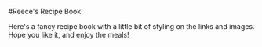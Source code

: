 #Reece's Recipe Book

Here's a fancy recipe book with a little bit of styling on the links and images. Hope you like it, and enjoy the meals!